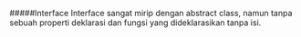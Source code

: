#####Interface
Interface sangat mirip dengan abstract class, namun tanpa sebuah properti deklarasi dan fungsi yang dideklarasikan tanpa isi.